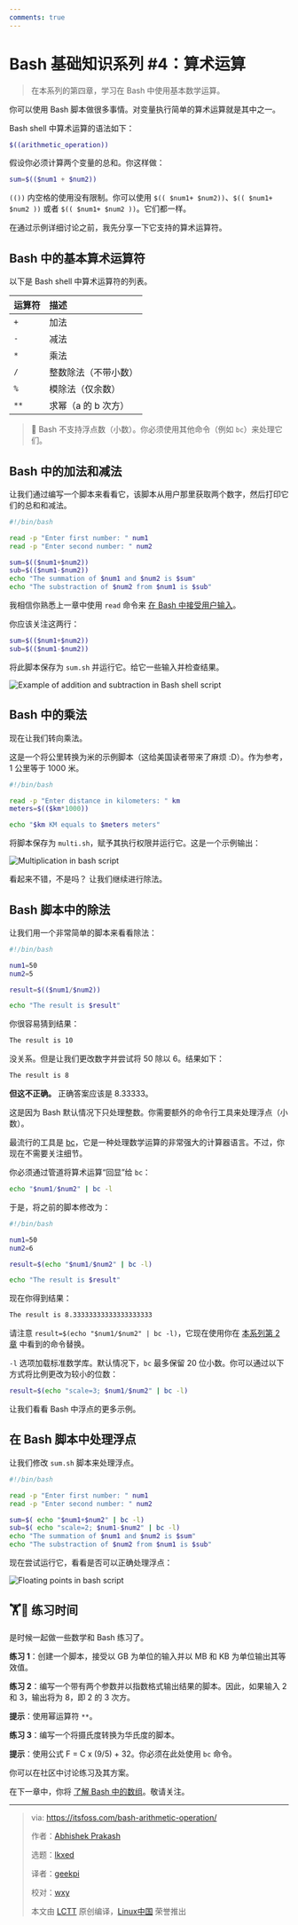 ```yaml
---
comments: true
---
```


Bash 基础知识系列 #4：算术运算
======

> 在本系列的第四章，学习在 Bash 中使用基本数学运算。

你可以使用 Bash 脚本做很多事情。对变量执行简单的算术运算就是其中之一。

Bash shell 中算术运算的语法如下：

```Bash
$((arithmetic_operation))
```

假设你必须计算两个变量的总和。你这样做：

```Bash
sum=$(($num1 + $num2))
```

`(())` 内空格的使用没有限制。你可以使用 `$(( $num1+ $num2))`、`$(( $num1+ $num2 ))` 或者 `$(( $num1+ $num2 ))`。它们都一样。

在通过示例详细讨论之前，我先分享一下它支持的算术运算符。

## Bash 中的基本算术运算符

以下是 Bash shell 中算术运算符的列表。

| 运算符 | 描述 |
| :- | :- |
| `+` | 加法 |
| `-` | 减法|
| `*` | 乘法|
| `/` | 整数除法（不带小数） |
| `%` | 模除法（仅余数）|
| `**` | 求幂（a 的 b 次方）|

> 🚧 Bash 不支持浮点数（小数）。你必须使用其他命令（例如 `bc`）来处理它们。

## Bash 中的加法和减法

让我们通过编写一个脚本来看看它，该脚本从用户那里获取两个数字，然后打印它们的总和和减法。

```Bash
#!/bin/bash

read -p "Enter first number: " num1
read -p "Enter second number: " num2

sum=$(($num1+$num2))
sub=$(($num1-$num2))
echo "The summation of $num1 and $num2 is $sum"
echo "The substraction of $num2 from $num1 is $sub"
```

我相信你熟悉上一章中使用 `read` 命令来 [在 Bash 中接受用户输入](https://itsfoss.com/bash-pass-arguments/)。

你应该关注这两行：

```Bash
sum=$(($num1+$num2))
sub=$(($num1-$num2))
```

将此脚本保存为 `sum.sh` 并运行它。给它一些输入并检查结果。

![Example of addition and subtraction in Bash shell script](https://cdn.jsdelivr.net/gh/SDNURoboticsAILab/ImageBed@master/img/resources/bash/addition-substraction-bash-script.png)

## Bash 中的乘法

现在让我们转向乘法。

这是一个将公里转换为米的示例脚本（这给美国读者带来了麻烦 :D）。作为参考，1 公里等于 1000 米。

```Bash
#!/bin/bash

read -p "Enter distance in kilometers: " km
meters=$(($km*1000))

echo "$km KM equals to $meters meters"
```

将脚本保存为 `multi.sh`，赋予其执行权限并运行它。这是一个示例输出：

![Multiplication in bash script](https://cdn.jsdelivr.net/gh/SDNURoboticsAILab/ImageBed@master/img/resources/bash/multiplication-bash-script.png)

看起来不错，不是吗？ 让我们继续进行除法。

## Bash 脚本中的除法

让我们用一个非常简单的脚本来看看除法：

```Bash
#!/bin/bash

num1=50
num2=5

result=$(($num1/$num2))

echo "The result is $result"
```

你很容易猜到结果：

```Bash
The result is 10
```

没关系。但是让我们更改数字并尝试将 50 除以 6。结果如下：

```Bash
The result is 8
```

**但这不正确。** 正确答案应该是 8.33333。

这是因为 Bash 默认情况下只处理整数。你需要额外的命令行工具来处理浮点（小数）。

最流行的工具是 [bc](https://www.gnu.org/software/bc/manual/html_mono/bc.html)，它是一种处理数学运算的非常强大的计算器语言。不过，你现在不需要关注细节。

你必须通过管道将算术运算“回显”给 `bc`：

```Bash
echo "$num1/$num2" | bc -l
```

于是，将之前的脚本修改为：

```Bash
#!/bin/bash

num1=50
num2=6

result=$(echo "$num1/$num2" | bc -l)

echo "The result is $result"
```

现在你得到结果：

```Bash
The result is 8.33333333333333333333
```

请注意 `result=$(echo "$num1/$num2" | bc -l)`，它现在使用你在 [本系列第 2 章](https://itsfoss.com/bash-use-variables/) 中看到的命令替换。

`-l` 选项加载标准数学库。默认情况下，`bc` 最多保留 20 位小数。你可以通过以下方式将比例更改为较小的位数：

```Bash
result=$(echo "scale=3; $num1/$num2" | bc -l)
```

让我们看看 Bash 中浮点的更多示例。

## 在 Bash 脚本中处理浮点

让我们修改 `sum.sh` 脚本来处理浮点。

```Bash
#!/bin/bash

read -p "Enter first number: " num1
read -p "Enter second number: " num2

sum=$( echo "$num1+$num2" | bc -l)
sub=$( echo "scale=2; $num1-$num2" | bc -l)
echo "The summation of $num1 and $num2 is $sum"
echo "The substraction of $num2 from $num1 is $sub"
```

现在尝试运行它，看看是否可以正确处理浮点：

![Floating points in bash script](https://itsfoss.com/content/images/2023/07/floating-point-bash.png)

## 🏋️🤸 练习时间

是时候一起做一些数学和 Bash 练习了。

**练习 1**：创建一个脚本，接受以 GB 为单位的输入并以 MB 和 KB 为单位输出其等效值。

**练习 2**：编写一个带有两个参数并以指数格式输出结果的脚本。因此，如果输入 2 和 3，输出将为 8，即 2 的 3 次方。

**提示**：使用幂运算符 `**`。

**练习 3**：编写一个将摄氏度转换为华氏度的脚本。

**提示**：使用公式 F = C x (9/5) + 32。你必须在此处使用 `bc` 命令。

你可以在社区中讨论练习及其方案。

在下一章中，你将 [了解 Bash 中的数组](https://itsfoss.com/bash-arrays/)。敬请关注。


--------------------------------------------------------------------------------

>via: https://itsfoss.com/bash-arithmetic-operation/
>
>作者：[Abhishek Prakash](https://itsfoss.com/author/abhishek/)
>
>选题：[lkxed](https://github.com/lkxed/)
>
>译者：[geekpi](https://github.com/geekpi)
>
>校对：[wxy](https://github.com/wxy)
>
>本文由 [LCTT](https://github.com/LCTT/TranslateProject) 原创编译，[Linux中国](https://linux.net.cn/) 荣誉推出